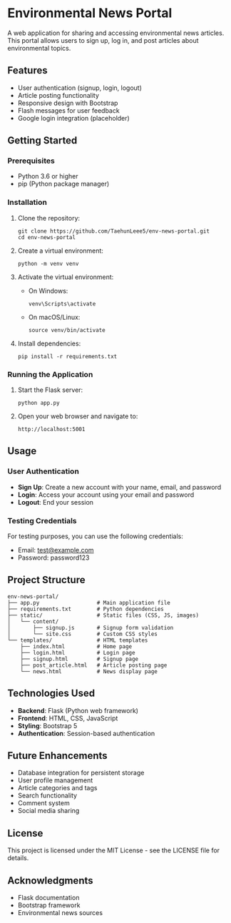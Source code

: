 # Environmental News Portal

A web application for sharing and accessing environmental news articles. This portal allows users to sign up, log in, and post articles about environmental topics.

## Features

- User authentication (signup, login, logout)
- Article posting functionality
- Responsive design with Bootstrap
- Flash messages for user feedback
- Google login integration (placeholder)

## Getting Started

### Prerequisites

- Python 3.6 or higher
- pip (Python package manager)

### Installation

1. Clone the repository:
   ```
   git clone https://github.com/TaehunLeee5/env-news-portal.git
   cd env-news-portal
   ```

2. Create a virtual environment:
   ```
   python -m venv venv
   ```

3. Activate the virtual environment:
   - On Windows:
     ```
     venv\Scripts\activate
     ```
   - On macOS/Linux:
     ```
     source venv/bin/activate
     ```

4. Install dependencies:
   ```
   pip install -r requirements.txt
   ```

### Running the Application

1. Start the Flask server:
   ```
   python app.py
   ```

2. Open your web browser and navigate to:
   ```
   http://localhost:5001
   ```

## Usage

### User Authentication

- **Sign Up**: Create a new account with your name, email, and password
- **Login**: Access your account using your email and password
- **Logout**: End your session

### Testing Credentials

For testing purposes, you can use the following credentials:
- Email: test@example.com
- Password: password123

## Project Structure

```
env-news-portal/
├── app.py                  # Main application file
├── requirements.txt        # Python dependencies
├── static/                 # Static files (CSS, JS, images)
│   └── content/
│       ├── signup.js       # Signup form validation
│       └── site.css        # Custom CSS styles
└── templates/              # HTML templates
    ├── index.html          # Home page
    ├── login.html          # Login page
    ├── signup.html         # Signup page
    ├── post_article.html   # Article posting page
    └── news.html           # News display page
```

## Technologies Used

- **Backend**: Flask (Python web framework)
- **Frontend**: HTML, CSS, JavaScript
- **Styling**: Bootstrap 5
- **Authentication**: Session-based authentication

## Future Enhancements

- Database integration for persistent storage
- User profile management
- Article categories and tags
- Search functionality
- Comment system
- Social media sharing

## License

This project is licensed under the MIT License - see the LICENSE file for details.

## Acknowledgments

- Flask documentation
- Bootstrap framework
- Environmental news sources